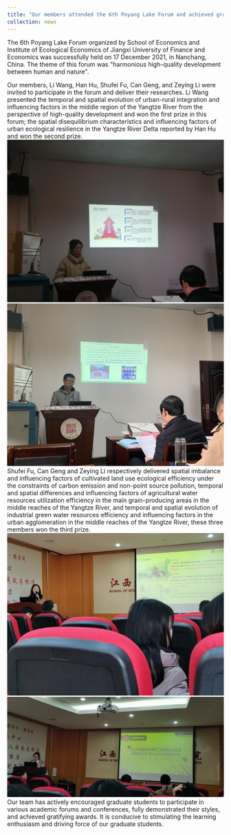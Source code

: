 ```yaml
---
title: "Our members attended the 6th Poyang Lake Forum and achieved gratifying prizes"
collection: news
---
```


The 6th Poyang Lake Forum organized by School of Economics and Institute of Ecological Economics of Jiangxi University of Finance and Economics was successfully held on 17 December 2021, in Nanchang, China. The theme of this forum was "harmonious high-quality development between human and nature".  

Our members, Li Wang, Han Hu, Shufei Fu, Can Geng, and Zeying Li were invited to participate in the forum and deliver their researches. Li Wang presented the temporal and spatial evolution of urban-rural integration and influencing factors  in the middle region of the Yangtze River from the perspective of high-quality development and won the first prize in this forum; the spatial disequilibrium characteristics and influencing factors of urban ecological resilience in the Yangtze River Delta reported by Han Hu and won the second prize.  
<img src='/images/news/news_1_4.jpg'>  
<img src='/images/news/news_1_2.jpg'>  
Shufei Fu, Can Geng and Zeying Li respectively delivered spatial imbalance and influencing factors of cultivated land use ecological efficiency under the constraints of carbon emission and non-point source pollution, temporal and spatial differences and influencing factors of agricultural water resources utilization efficiency in the main grain-producing areas in the middle reaches of the Yangtze River, and temporal and spatial evolution of industrial green water resources efficiency and influencing factors in the urban agglomeration in the middle reaches of the Yangtze River, these three members won the third prize.  
<img src='/images/news/news_1_1.jpg'>  
<img src='/images/news/news_1_3.jpg'>  
Our team has actively encouraged graduate students to participate in various academic forums and conferences, fully demonstrated their styles, and achieved gratifying awards. It is conducive to stimulating the learning enthusiasm and driving force of our graduate students.

